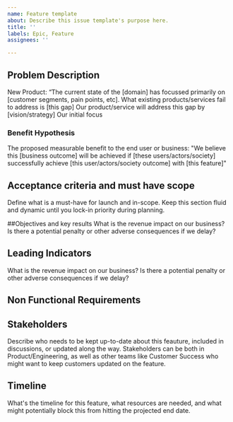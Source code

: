 ```yaml
---
name: Feature template
about: Describe this issue template's purpose here.
title: ''
labels: Epic, Feature
assignees: ''

---
```


## Problem Description
New Product: “The current state of the [domain] has focussed primarily on [customer segments, pain points, etc]. What existing products/services fail to address is [this gap] Our product/service will address this gap by [vision/strategy] Our initial focus

### Benefit Hypothesis
The proposed measurable benefit to the end user or business: "We believe this [business outcome] will be achieved if [these users/actors/society] successfully achieve [this user/actors/society outcome] with [this feature]"

## Acceptance criteria and must have scope
Define what is a must-have for launch and in-scope. Keep this section fluid and dynamic until you lock-in priority during planning.

##Objectives and key results
What is the revenue impact on our business? Is there a potential penalty or other adverse consequences if we delay?

## Leading Indicators
What is the revenue impact on our business? Is there a potential penalty or other adverse consequences if we delay?

## Non Functional Requirements

## Stakeholders
Describe who needs to be kept up-to-date about this feauture, included in discussions, or updated along the way. Stakeholders can be both in Product/Engineering, as well as other teams like Customer Success who might want to keep customers updated on the feature.

## Timeline
What's the timeline for this feature, what resources are needed, and what might potentially block this from hitting the projected end date.
